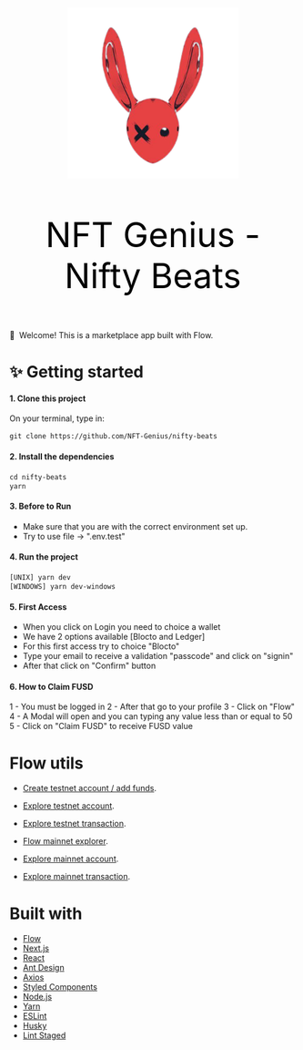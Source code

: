 <p align="center">
  <img width="300" src="./nft_genius.png" />
</p>
<p align="center" style="color: black; font-size: 60px;">
  NFT Genius - Nifty Beats
</p>

👋 &nbsp;Welcome! This is a marketplace app built with Flow.

# ✨ Getting started

#### 1. Clone this project

On your terminal, type in:

```
git clone https://github.com/NFT-Genius/nifty-beats
```

#### 2. Install the dependencies

```
cd nifty-beats
yarn
```

#### 3. Before to Run

- Make sure that you are with the correct environment set up.
- Try to use file -> ".env.test"

#### 4. Run the project

```
[UNIX] yarn dev
[WINDOWS] yarn dev-windows
```

#### 5. First Access

- When you click on Login you need to choice a wallet
- We have 2 options available [Blocto and Ledger]
- For this first access try to choice "Blocto"
- Type your email to receive a validation "passcode" and click on "signin"
- After that click on "Confirm" button

#### 6. How to Claim FUSD

1 - You must be logged in
2 - After that go to your profile
3 - Click on "Flow"
4 - A Modal will open and you can typing any value less than or equal to 50
5 - Click on "Claim FUSD" to receive FUSD value

# Flow utils

- [Create testnet account / add funds](https://testnet-faucet.onflow.org).
- [Explore testnet account](https://flow-view-source.com/testnet/account/0xACCOUNTADDRESS).
- [Explore testnet transaction](https://flow-view-source.com/testnet/tx/TRANSACTIONHASH).

- [Flow mainnet explorer](https://flowscan.org/).
- [Explore mainnet account](https://flow-view-source.com/account/0xACCOUNTADDRESS).
- [Explore mainnet transaction](https://flow-view-source.com/tx/TRANSACTIONHASH).

# Built with

- [Flow](https://www.onflow.org/)
- [Next.js](https://nextjs.org/)
- [React](https://reactjs.org/)
- [Ant Design](https://ant.design/)
- [Axios](https://github.com/axios/axios)
- [Styled Components](https://styled-components.com/)
- [Node.js](https://nodejs.org/)
- [Yarn](https://yarnpkg.com/)
- [ESLint](https://eslint.org/)
- [Husky](https://github.com/typicode/husky)
- [Lint Staged](https://github.com/okonet/lint-staged)
